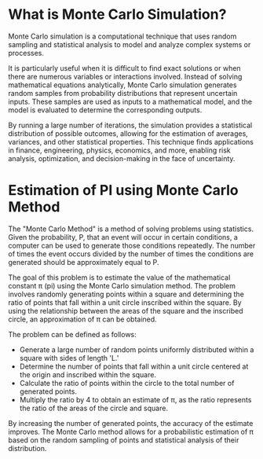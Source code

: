 
# What is Monte Carlo Simulation?

Monte Carlo simulation is a computational technique that uses random sampling and statistical analysis to model and analyze complex systems or processes.

It is particularly useful when it is difficult to find exact solutions or when there are numerous variables or interactions involved. Instead of solving mathematical equations analytically, Monte Carlo simulation generates random samples from probability distributions that represent uncertain inputs. These samples are used as inputs to a mathematical model, and the model is evaluated to determine the corresponding outputs.

By running a large number of iterations, the simulation provides a statistical distribution of possible outcomes, allowing for the estimation of averages, variances, and other statistical properties. This technique finds applications in finance, engineering, physics, economics, and more, enabling risk analysis, optimization, and decision-making in the face of uncertainty.


# Estimation of PI using Monte Carlo Method

The "Monte Carlo Method" is a method of solving problems using statistics. Given the probability, P, that an event will occur in certain conditions, a computer can be used to generate those conditions repeatedly. The number of times the event occurs divided by the number of times the conditions are generated should be approximately equal to P.

The goal of this problem is to estimate the value of the mathematical constant π (pi) using the Monte Carlo simulation method. The problem involves randomly generating points within a square and determining the ratio of points that fall within a unit circle inscribed within the square. By using the relationship between the areas of the square and the inscribed circle, an approximation of π can be obtained.

The problem can be defined as follows:

* Generate a large number of random points uniformly distributed within a square with sides of length 'L.'
* Determine the number of points that fall within a unit circle centered at the origin and inscribed within the square.
* Calculate the ratio of points within the circle to the total number of generated points.
* Multiply the ratio by 4 to obtain an estimate of π, as the ratio represents the ratio of the areas of the circle and square.

By increasing the number of generated points, the accuracy of the estimate improves. The Monte Carlo method allows for a probabilistic estimation of π based on the random sampling of points and statistical analysis of their distribution.